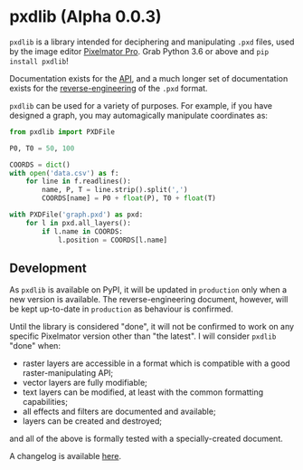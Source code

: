 # pxdlib (Alpha 0.0.3)

`pxdlib` is a library intended for deciphering and manipulating `.pxd` files, used by the image editor [Pixelmator Pro]. Grab Python 3.6 or above and `pip install pxdlib`!

Documentation exists for the [API], and a much longer set of documentation exists for the [reverse-engineering] of the `.pxd` format.

[Pixelmator Pro]: https://pixelmator.com/pro/
[API]: https://github.com/yunruse/pxdlib/blob/production/docs/api/readme.md
[reverse-engineering]: https://github.com/yunruse/pxdlib/blob/production/docs/pxd/readme.md

`pxdlib` can be used for a variety of purposes. For example, if you have designed a graph, you may automagically manipulate coordinates as:

```python
from pxdlib import PXDFile

P0, T0 = 50, 100

COORDS = dict()
with open('data.csv') as f:
    for line in f.readlines():
        name, P, T = line.strip().split(',')
        COORDS[name] = P0 + float(P), T0 + float(T)

with PXDFile('graph.pxd') as pxd:
    for l in pxd.all_layers():
        if l.name in COORDS:
            l.position = COORDS[l.name]
```

## Development

As `pxdlib` is available on PyPI, it will be updated in `production` only when a new version is available. The reverse-engineering document, however, will be kept up-to-date in `production` as behaviour is confirmed.

Until the library is considered "done", it will not be confirmed to work on any specific Pixelmator version other than "the latest". I will consider `pxdlib` "done" when:

- raster layers are accessible in a format which is compatible with a good raster-manipulating API;
- vector layers are fully modifiable;
- text layers can be modified, at least with the common formatting capabilities;
- all effects and filters are documented and available;
- layers can be created and destroyed;

and all of the above is formally tested with a specially-created document.

A changelog is available [here](https://github.com/yunruse/pxdlib/blob/production/docs/changelog.md).
